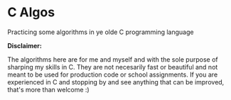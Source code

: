 # C Algos

Practicing some algorithms in ye olde C programming language

**Disclaimer:** 

The algorithms here are for me and myself and with the sole purpose of sharping my skills in C.
They are not necesarily fast or beautiful and not meant to be used for production code or school assignments.
If you are experienced in C and stopping by and see anything that can be improved, that's more than welcome :)

